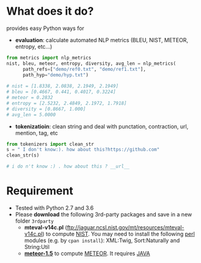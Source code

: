 # What does it do?
provides easy Python ways for
*  **evaluation**: calculate automated NLP metrics (BLEU, NIST, METEOR, entropy, etc...)
```python
from metrics import nlp_metrics
nist, bleu, meteor, entropy, diversity, avg_len = nlp_metrics(
	  path_refs=["demo/ref0.txt", "demo/ref1.txt"], 
	  path_hyp="demo/hyp.txt")
	  
# nist = [1.8338, 2.0838, 2.1949, 2.1949]
# bleu = [0.4667, 0.441, 0.4017, 0.3224]
# meteor = 0.2832
# entropy = [2.5232, 2.4849, 2.1972, 1.7918]
# diversity = [0.8667, 1.000]
# avg_len = 5.0000
```
* **tokenizatioin**: clean string and deal with punctation, contraction, url, mention, tag, etc
```python
from tokenizers import clean_str
s = " I don't know:). how about this?https://github.com"
clean_str(s)

# i do n't know :) . how about this ? __url__
```

# Requirement
* Tested with Python 2.7 and 3.6
* Please **download** the following 3rd-party packages and save in a new folder `3rdparty`
	* **mteval-v14c.pl** (ftp://jaguar.ncsl.nist.gov/mt/resources/mteval-v14c.pl) to compute [NIST](http://www.mt-archive.info/HLT-2002-Doddington.pdf). You may need to install the following [perl](https://www.perl.org/get.html) modules (e.g. by `cpan install`): XML:Twig, Sort:Naturally and String:Util 
	* [**meteor-1.5**](http://www.cs.cmu.edu/~alavie/METEOR/download/meteor-1.5.tar.gz) to compute [METEOR](http://www.cs.cmu.edu/~alavie/METEOR/index.html). It requires [JAVA](https://www.java.com/en/download/help/download_options.xml)


